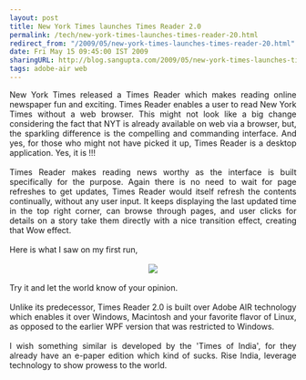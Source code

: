 ```yaml
---
layout: post
title: New York Times launches Times Reader 2.0
permalink: /tech/new-york-times-launches-times-reader-20.html
redirect_from: "/2009/05/new-york-times-launches-times-reader-20.html"
date: Fri May 15 09:45:00 IST 2009
sharingURL: http://blog.sangupta.com/2009/05/new-york-times-launches-times-reader-20.html
tags: adobe-air web
---
```


<div align="justify">
    New York Times released a Times Reader which makes reading online newspaper fun and exciting. Times Reader enables a user to read New York Times without a web browser. This might not look like a big change considering the fact that NYT is already available on web via a browser, but, the sparkling difference is the compelling and commanding interface. And yes, for those who might not have picked it up, Times Reader is a desktop application. Yes, it is !!!
    <br>
    <br>Times Reader makes reading news worthy as the interface is built specifically for the purpose. Again there is no need to wait for page refreshes to get updates, Times Reader would itself refresh the contents continually, without any user input. It keeps displaying the last updated time in the top right corner, can browse through pages, and user clicks for details on a story take them directly with a nice transition effect, creating that Wow effect.
    <br>
    <br>Here is what I saw on my first run,
    <br>
    <br>
    <div class="separator" style="clear: both; text-align: center;">
        <a href="http://2.bp.blogspot.com/_Igofzvi0TDM/SgzrjyxkumI/AAAAAAAAE48/et4jx0QLZS4/s1600-h/NewYorkTimes.JPG" imageanchor="1" style="margin-left: 1em; margin-right: 1em;"><img border="0" src="http://2.bp.blogspot.com/_Igofzvi0TDM/SgzrjyxkumI/AAAAAAAAE48/et4jx0QLZS4/s400/NewYorkTimes.JPG"></a>
    </div>
    <br>Try it and let the world know of your opinion.
    <br>
    <br>Unlike its predecessor, Times Reader 2.0 is built over Adobe AIR technology which enables it over Windows, Macintosh and your favorite flavor of Linux, as opposed to the earlier WPF version that was restricted to Windows.
    <br>
    <br>I wish something similar is developed by the 'Times of India', for they already have an e-paper edition which kind of sucks. Rise India, leverage technology to show prowess to the world.
</div>
